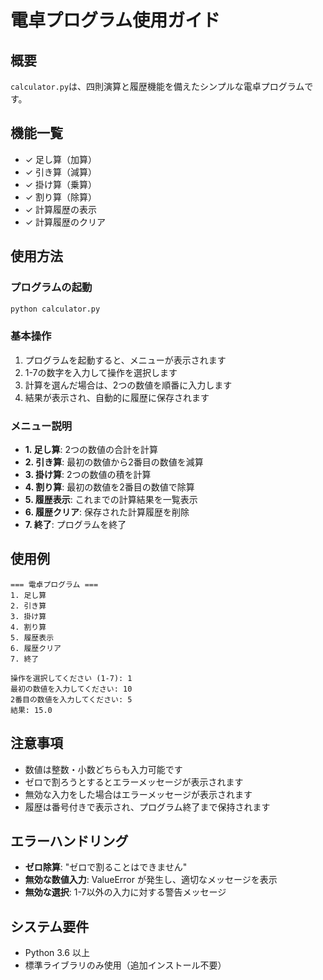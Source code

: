 # 電卓プログラム使用ガイド

## 概要
`calculator.py`は、四則演算と履歴機能を備えたシンプルな電卓プログラムです。

## 機能一覧
- ✓ 足し算（加算）
- ✓ 引き算（減算）  
- ✓ 掛け算（乗算）
- ✓ 割り算（除算）
- ✓ 計算履歴の表示
- ✓ 計算履歴のクリア

## 使用方法

### プログラムの起動
```bash
python calculator.py
```

### 基本操作
1. プログラムを起動すると、メニューが表示されます
2. 1-7の数字を入力して操作を選択します
3. 計算を選んだ場合は、2つの数値を順番に入力します
4. 結果が表示され、自動的に履歴に保存されます

### メニュー説明
- **1. 足し算**: 2つの数値の合計を計算
- **2. 引き算**: 最初の数値から2番目の数値を減算
- **3. 掛け算**: 2つの数値の積を計算
- **4. 割り算**: 最初の数値を2番目の数値で除算
- **5. 履歴表示**: これまでの計算結果を一覧表示
- **6. 履歴クリア**: 保存された計算履歴を削除
- **7. 終了**: プログラムを終了

## 使用例

```
=== 電卓プログラム ===
1. 足し算
2. 引き算
3. 掛け算
4. 割り算
5. 履歴表示
6. 履歴クリア
7. 終了

操作を選択してください (1-7): 1
最初の数値を入力してください: 10
2番目の数値を入力してください: 5
結果: 15.0
```

## 注意事項
- 数値は整数・小数どちらも入力可能です
- ゼロで割ろうとするとエラーメッセージが表示されます
- 無効な入力をした場合はエラーメッセージが表示されます
- 履歴は番号付きで表示され、プログラム終了まで保持されます

## エラーハンドリング
- **ゼロ除算**: "ゼロで割ることはできません"
- **無効な数値入力**: ValueError が発生し、適切なメッセージを表示
- **無効な選択**: 1-7以外の入力に対する警告メッセージ

## システム要件
- Python 3.6 以上
- 標準ライブラリのみ使用（追加インストール不要）